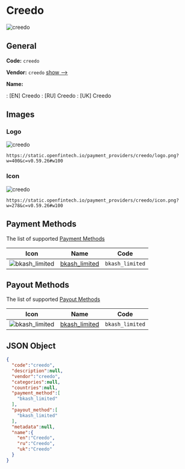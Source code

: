 
# Creedo 
![creedo](https://static.openfintech.io/payment_providers/creedo/logo.png?w=400&c=v0.59.26#w100)  

## General 
 
**Code:** `creedo` 
 
**Vendor:** `creedo` [show -->](/vendors/creedo/) 
 
**Name:** 
 
:	[EN] Creedo 
:	[RU] Creedo 
:	[UK] Creedo 
 

## Images 

### Logo 
 
![creedo](https://static.openfintech.io/payment_providers/creedo/logo.png?w=400&c=v0.59.26#w100)  

```
https://static.openfintech.io/payment_providers/creedo/logo.png?w=400&c=v0.59.26#w100
```  

### Icon 
 
![creedo](https://static.openfintech.io/payment_providers/creedo/icon.png?w=278&c=v0.59.26#w100)  

```
https://static.openfintech.io/payment_providers/creedo/icon.png?w=278&c=v0.59.26#w100
```  

## Payment Methods 
 
The list of supported [Payment Methods](/payment-methods/) 

|Icon|Name|Code| 
|:---:|:---:|:---:| 
|![bkash_limited](https://static.openfintech.io/payment_methods/bkash_limited/icon.png?w=278&c=v0.59.26#w100) |[bkash_limited](/payment-methods/bkash_limited/)|`bkash_limited`| 
 

## Payout Methods 
 
The list of supported [Payout Methods](/payout-methods/) 

|Icon|Name|Code| 
|:---:|:---:|:---:| 
|![bkash_limited](https://static.openfintech.io/payout_methods/bkash_limited/icon.png?w=278&c=v0.59.26#w40) |[bkash_limited](payout-methodsbkash_limited/)|`bkash_limited`| 
 

## JSON Object 

```json
{
  "code":"creedo",
  "description":null,
  "vendor":"creedo",
  "categories":null,
  "countries":null,
  "payment_method":[
    "bkash_limited"
  ],
  "payout_method":[
    "bkash_limited"
  ],
  "metadata":null,
  "name":{
    "en":"Creedo",
    "ru":"Creedo",
    "uk":"Creedo"
  }
}
```  

